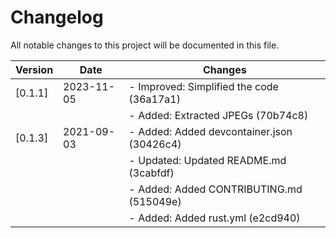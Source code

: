 # Changelog

All notable changes to this project will be documented in this file.

| Version     | Date       | Changes                                           |
|-------------|------------|---------------------------------------------------|
| [0.1.1]     | 2023-11-05 | - Improved: Simplified the code (36a17a1)         |
|             |            | - Added: Extracted JPEGs (70b74c8)                |
| [0.1.3]     | 2021-09-03 | - Added: Added devcontainer.json (30426c4)        |
|             |            | - Updated: Updated README.md (3cabfdf)            |
|             |            | - Added: Added CONTRIBUTING.md (515049e)          |
|             |            | - Added: Added rust.yml (e2cd940)                 |